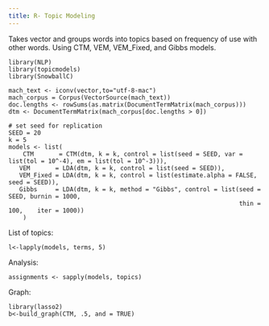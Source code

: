 ```yaml
---
title: R- Topic Modeling
---
```


Takes vector and groups words into topics based on frequency of use with other words. Using CTM, VEM, VEM_Fixed, and Gibbs models.

	library(NLP)
	library(topicmodels)
	library(SnowballC)

	mach_text <- iconv(vector,to="utf-8-mac")
	mach_corpus = Corpus(VectorSource(mach_text))
	doc.lengths <- rowSums(as.matrix(DocumentTermMatrix(mach_corpus)))
	dtm <- DocumentTermMatrix(mach_corpus[doc.lengths > 0])

	# set seed for replication
	SEED = 20  
	k = 5
	models <- list(
	    CTM       = CTM(dtm, k = k, control = list(seed = SEED, var = list(tol = 10^-4), em = list(tol = 10^-3))),
 	   VEM       = LDA(dtm, k = k, control = list(seed = SEED)),
 	   VEM_Fixed = LDA(dtm, k = k, control = list(estimate.alpha = FALSE, seed = SEED)),
 	   Gibbs     = LDA(dtm, k = k, method = "Gibbs", control = list(seed = SEED, burnin = 1000,
     	                                                            thin = 100,    iter = 1000))
    	)
	
List of topics:

	l<-lapply(models, terms, 5) 

Analysis:

	assignments <- sapply(models, topics) 

Graph:

	library(lasso2)
	b<-build_graph(CTM, .5, and = TRUE)